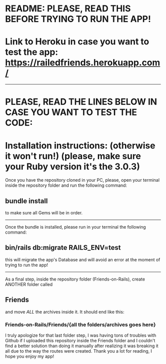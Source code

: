 # README: PLEASE, READ THIS BEFORE TRYING TO RUN THE APP!

# Link to Heroku in case you want to test the app: https://railedfriends.herokuapp.com/

-----

# PLEASE, READ THE LINES BELOW IN CASE YOU WANT TO TEST THE CODE:

# Installation instructions: (otherwise it won't run!) (please, make sure your Ruby version it's the 3.0.3)

Once you have the repository cloned in your PC, please, open your terminal inside the repository folder and run the following command:
## bundle install
to make sure all Gems will be in order.

-----

Once the bundle is installed, please run in your terminal the following command:
## bin/rails db:migrate RAILS_ENV=test
this will migrate the app's Database and will avoid an error at the moment of trying to run the app!

-----

As a final step, inside the repository folder (Friends-on-Rails), create ANOTHER folder called
## Friends
and move *ALL* the archives inside it.
It should end like this: 
### Friends-on-Rails/Friends/{all the folders/archives goes here}


I truly apologize for that last folder step, I was having tons of troubles with Github if I uploaded this repository inside the Friends folder and I couldn't find a better solution than doing it manually after realizing it was breaking it all due to the way the routes were created.
Thank you a lot for reading, I hope you enjoy my app!
